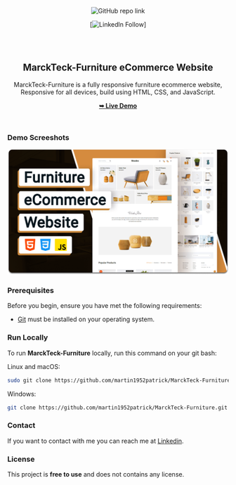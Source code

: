 <div align="center">
  
  ![GitHub repo link](https://github.com/martin1952patrick/MarckTeck-Furniture.git)
  
  [![Linkedln Follow](https://www.linkedin.com/in/martin-omollo-99a3041bb)]
  

  <br />
  <br />

  <h2 align="center">MarckTeck-Furniture eCommerce Website</h2>

  MarckTeck-Furniture is a fully responsive furniture ecommerce website, <br />Responsive for all devices, build using HTML, CSS, and JavaScript.

  <a href="https://github.com/martin1952patrick/MarckTeck-Furniture.git"><strong>➥ Live Demo</strong></a>

</div>

<br />

### Demo Screeshots

![MarckTeck-Furniture](./readme-images/desktop.png "Desktop Demo")

### Prerequisites

Before you begin, ensure you have met the following requirements:

* [Git](https://git-scm.com/downloads "Download Git") must be installed on your operating system.

### Run Locally

To run **MarckTeck-Furniture** locally, run this command on your git bash:

Linux and macOS:

```bash
sudo git clone https://github.com/martin1952patrick/MarckTeck-Furniture.git
```

Windows:

```bash
git clone https://github.com/martin1952patrick/MarckTeck-Furniture.git
```

### Contact

If you want to contact with me you can reach me at [Linkedin](https://www.linkedin.com/in/martin-omollo-99a3041bb).

### License

This project is **free to use** and does not contains any license.

